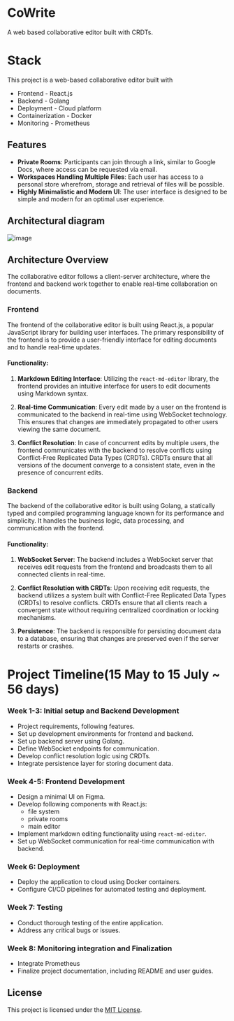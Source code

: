 # CoWrite
A web based collaborative editor built with CRDTs.

# Stack

This project is a web-based collaborative editor built with 
- Frontend - React.js
- Backend - Golang
- Deployment - Cloud platform
- Containerization - Docker
- Monitoring - Prometheus

## Features

- **Private Rooms**: Participants can join through a link, similar to Google Docs, where access can be requested via email.
- **Workspaces Handling Multiple Files**: Each user has access to a personal store wherefrom, storage and retrieval of files will be possible.
- **Highly Minimalistic and Modern UI**: The user interface is designed to be simple and modern for an optimal user experience.

## Architectural diagram
![image](https://github.com/oceakun/CoWrite/assets/83641627/9a7a2e94-dd3e-475f-ac0d-1b5fb852e7a2)


## Architecture Overview

The collaborative editor follows a client-server architecture, where the frontend and backend work together to enable real-time collaboration on documents.

### Frontend

The frontend of the collaborative editor is built using React.js, a popular JavaScript library for building user interfaces. The primary responsibility of the frontend is to provide a user-friendly interface for editing documents and to handle real-time updates.

#### Functionality:

1. **Markdown Editing Interface**: Utilizing the `react-md-editor` library, the frontend provides an intuitive interface for users to edit documents using Markdown syntax.

2. **Real-time Communication**: Every edit made by a user on the frontend is communicated to the backend in real-time using WebSocket technology. This ensures that changes are immediately propagated to other users viewing the same document.

3. **Conflict Resolution**: In case of concurrent edits by multiple users, the frontend communicates with the backend to resolve conflicts using Conflict-Free Replicated Data Types (CRDTs). CRDTs ensure that all versions of the document converge to a consistent state, even in the presence of concurrent edits.

### Backend

The backend of the collaborative editor is built using Golang, a statically typed and compiled programming language known for its performance and simplicity. It handles the business logic, data processing, and communication with the frontend.

#### Functionality:

1. **WebSocket Server**: The backend includes a WebSocket server that receives edit requests from the frontend and broadcasts them to all connected clients in real-time.

2. **Conflict Resolution with CRDTs**: Upon receiving edit requests, the backend utilizes a system built with Conflict-Free Replicated Data Types (CRDTs) to resolve conflicts. CRDTs ensure that all clients reach a convergent state without requiring centralized coordination or locking mechanisms.

3. **Persistence**: The backend is responsible for persisting document data to a database, ensuring that changes are preserved even if the server restarts or crashes.

# Project Timeline(15 May to 15 July ~ 56 days)

### Week 1-3: Initial setup and Backend Development
- Project requirements, following features.
- Set up development environments for frontend and backend.
- Set up backend server using Golang.
- Define WebSocket endpoints for communication.
- Develop conflict resolution logic using CRDTs.
- Integrate persistence layer for storing document data.

### Week 4-5: Frontend Development
- Design a minimal UI on Figma.
- Develop following components with React.js:
  - file system
  - private rooms
  - main editor
- Implement markdown editing functionality using `react-md-editor`.
- Set up WebSocket communication for real-time communication with backend.

### Week 6: Deployment
- Deploy the application to cloud using Docker containers.
- Configure CI/CD pipelines for automated testing and deployment.

### Week 7: Testing
- Conduct thorough testing of the entire application.
- Address any critical bugs or issues.

### Week 8: Monitoring integration and Finalization
- Integrate Prometheus
- Finalize project documentation, including README and user guides.


## License
This project is licensed under the [MIT License](LICENSE).
